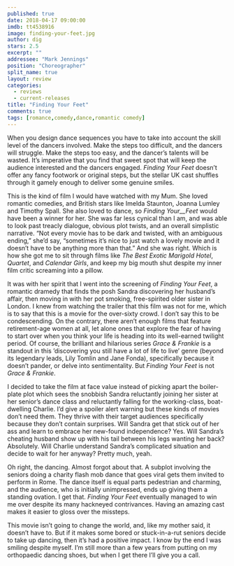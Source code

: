 ```yaml
---
published: true
date: 2018-04-17 09:00:00
imdb: tt4538916
image: finding-your-feet.jpg
author: dig
stars: 2.5
excerpt: ""
addressee: "Mark Jennings"
position: "Choreographer"
split_name: true
layout: review
categories: 
  - reviews
  - current-releases
title: "Finding Your Feet"
comments: true
tags: [romance,comedy,dance,romantic comedy]
---
```

When you design dance sequences you have to take into account the skill level of the dancers involved. Make the steps too difficult, and the dancers will struggle. Make the steps too easy, and the dancer’s talents will be wasted. It’s imperative that you find that sweet spot that will keep the audience interested and the dancers engaged. _Finding Your Feet_ doesn’t offer any fancy footwork or original steps, but the stellar UK cast shuffles through it gamely enough to deliver some genuine smiles.

This is the kind of film I would have watched with my Mum. She loved romantic comedies, and British stars like Imelda Staunton, Joanna Lumley and Timothy Spall. She also loved to dance, so _Finding Your__Feet_ would have been a winner for her. She was far less cynical than I am, and was able to look past treacly dialogue, obvious plot twists, and an overall simplistic narrative. “Not every movie has to be dark and twisted, with an ambiguous ending,” she’d say, “sometimes it’s nice to just watch a lovely movie and it doesn’t have to be anything more than that.” And she was right. Which is how she got me to sit through films like _The Best Exotic Marigold Hotel_, _Quartet_, and _Calendar Girls_, and keep my big mouth shut despite my inner film critic screaming into a pillow.

It was with her spirit that I went into the screening of _Finding Your Feet_, a romantic dramedy that finds the posh Sandra discovering her husband’s affair, then moving in with her pot smoking, free-spirited older sister in London. I knew from watching the trailer that this film was not for me, which is to say that this is a movie for the over-sixty crowd. I don’t say this to be condescending. On the contrary, there aren’t enough films that feature retirement-age women at all, let alone ones that explore the fear of having to start over when you think your life is heading into its well-earned twilight period. Of course, the brilliant and hilarious series _Grace & Frankie_ is a standout in this ’discovering you still have a lot of life to live’ genre (beyond its legendary leads, Lily Tomlin and Jane Fonda), specifically because it doesn’t pander, or delve into sentimentality. But _Finding Your Feet_ is not _Grace & Frankie_.

I decided to take the film at face value instead of picking apart the boiler-plate plot which sees the snobbish Sandra reluctantly joining her sister at her senior’s dance class and reluctantly falling for the working-class, boat-dwelling Charlie. I’d give a spoiler alert warning but these kinds of movies don’t need them. They thrive with their target audiences specifically because they don’t contain surprises. Will Sandra get that stick out of her ass and learn to embrace her new-found independence? Yes. Will Sandra’s cheating husband show up with his tail between his legs wanting her back? Absolutely. Will Charlie understand Sandra’s complicated situation and decide to wait for her anyway? Pretty much, yeah.

Oh right, the dancing. Almost forgot about that. A subplot involving the seniors doing a charity flash mob dance that goes viral gets them invited to perform in Rome. The dance itself is equal parts pedestrian and charming, and the audience, who is initially unimpressed, ends up giving them a standing ovation. I get that. _Finding Your Feet_ eventually managed to win me over despite its many hackneyed contrivances. Having an amazing cast makes it easier to gloss over the missteps.

This movie isn’t going to change the world, and, like my mother said, it doesn’t have to. But if it makes some bored or stuck-in-a-rut seniors decide to take up dancing, then it’s had a positive impact. I know by the end I was smiling despite myself. I’m still more than a few years from putting on my orthopaedic dancing shoes, but when I get there I’ll give you a call.